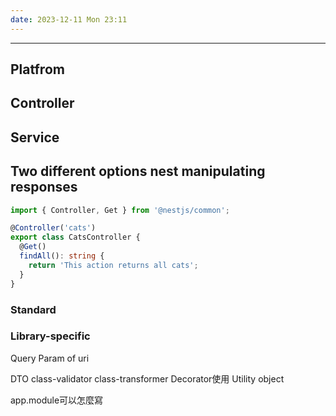 ```yaml
---
date: 2023-12-11 Mon 23:11
---
```

---

## Platfrom

## Controller


## Service


## Two different options nest manipulating responses

```typescript
import { Controller, Get } from '@nestjs/common';

@Controller('cats')
export class CatsController {
  @Get()
  findAll(): string {
    return 'This action returns all cats';
  }
}

```

### Standard


### Library-specific

Query Param of uri

DTO
	class-validator
	class-transformer
Decorator使用
Utility object

app.module可以怎麼寫
